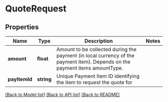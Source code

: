 # QuoteRequest

## Properties
Name | Type | Description | Notes
------------ | ------------- | ------------- | -------------
**amount** | **float** | Amount to be collected during the payment (in local currency of the payment item). Depends on the payment items amountType. | 
**payItemId** | **string** | Unique  Payment Item ID identifying the item to request the quote for | 

[[Back to Model list]](../../README.md#documentation-for-models) [[Back to API list]](../../README.md#documentation-for-api-endpoints) [[Back to README]](../../README.md)

